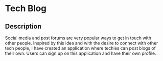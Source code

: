 # Tech Blog

## Description

Social media and post forums are very popular ways to get in touch with other people. Inspired by this idea and with the desire to connect with other tech people, I have created an application where techies can post blogs of their own. Users can sign up on this application and have their own profile.